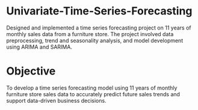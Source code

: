 # Univariate-Time-Series-Forecasting
Designed and implemented a time series forecasting project on 11 years of monthly sales data from a furniture store. The project involved data preprocessing, trend and seasonality analysis, and model development using ARIMA and SARIMA.

# Objective
To develop a time series forecasting model using 11 years of monthly furniture store sales data to accurately predict future sales trends and support data-driven business decisions.
